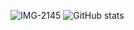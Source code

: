 
<!--
**kennethchuson/kennethchuson** is a ✨ _special_ ✨ repository because its `README.md` (this file) appears on your GitHub profile.

Here are some ideas to get you started:

- 🔭 I’m currently working on ...
- 🌱 I’m currently learning ...
- 👯 I’m looking to collaborate on ...
- 🤔 I’m looking for help with ...
- 💬 Ask me about ...
- 📫 How to reach me: ...
- 😄 Pronouns: ...
- ⚡ Fun fact: ...
-->
![IMG-2145](https://user-images.githubusercontent.com/39846044/162554002-05cbb106-a09f-4ce1-a4fc-f56d943c5c3b.gif)
![GitHub stats](https://github-readme-stats.vercel.app/api?username=kennethchuson&show_icons=true)

